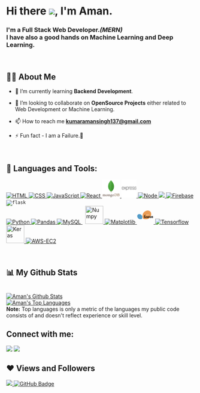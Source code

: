<h1 align="left">Hi there <img src="https://raw.githubusercontent.com/MartinHeinz/MartinHeinz/master/wave.gif" width="10px">, I'm Aman.</h1>
<h3 align="left">I'm a Full Stack Web Developer.<em><strong>(MERN)</strong></em><br>I have also a good hands on <strong>Machine Learning</strong> and <strong>Deep Learning</strong>.</h3>
<br>

## 🙋‍♂️ About Me
 

- 🌱 I’m currently learning **Backend Development**.

- 👯 I’m looking to collaborate on **OpenSource Projects** either related to Web Development or Machine Learning.

- 📫 How to reach me **kumaramansingh137@gmail.com**

- ⚡ Fun fact - I am a Failure.🙂

<br>

## 🚀 Languages and Tools:

<p align="left"> 
    <a href="https://developer.mozilla.org/en-US/docs/Web/HTML" target="_blank"> <img src="https://img.icons8.com/color/48/000000/html-5.png" title="HTML"/> </a>
    <a href="https://developer.mozilla.org/en-US/docs/Web/CSS" target="_blank"> <img src="https://img.icons8.com/color/48/000000/css3.png" title="CSS"/> </a>
    <a href="https://developer.mozilla.org/en-US/docs/Web/JavaScriptt" target="_blank"> <img src="https://img.icons8.com/color/48/000000/javascript--v1.png" title="JavaScript"/> </a> 
    <a href="https://reactjs.org/" target="_blank"> <img src="https://img.icons8.com/color/48/000000/react-native.png" title="React"/> </a> 
    <a href="https://www.mongodb.com/" target="_blank"> <img src="https://raw.githubusercontent.com/devicons/devicon/master/icons/mongodb/mongodb-original-wordmark.svg" title="MongoDb" alt="mongodb" width="48" height="48"/> </a>
    <a href="https://expressjs.com" target="_blank"> <img src="https://raw.githubusercontent.com/devicons/devicon/master/icons/express/express-original-wordmark.svg" title="Express" alt="express" width="40" height="48"/> </a> 
    <a href="https://nodejs.org/en/" target="_blank"> <img src="https://img.icons8.com/color/48/000000/nodejs.png" title="Node"/> </a> 
    <a href="https://getbootstrap.com" target="_blank"> <img src="https://img.icons8.com/color/48/000000/bootstrap.png"/> </a>
    <a href="https://firebase.google.com/" target="_blank"> <img src="https://img.icons8.com/color/48/000000/firebase.png" title="Firebase"/> </a>
    <code><img height="40" src="https://www.vectorlogo.zone/logos/pocoo_flask/pocoo_flask-icon.svg" title="flask"></code>
    <br>
    <a href="https://www.python.org" target="_blank"> <img src="https://img.icons8.com/color/48/000000/python.png" title="Python"/> </a> 
    <a href="https://www.w3schools.com/python/pandas/default.asp" target="_blank"> <img src = "https://upload.wikimedia.org/wikipedia/commons/thumb/e/ed/Pandas_logo.svg/1200px-Pandas_logo.svg.png" title="Pandas" width="48"/> </a> 
    <a style="padding-right:8px;" href="https://www.mysql.com/" target="_blank"> <img src="https://img.icons8.com/fluent/50/000000/mysql-logo.png" title="MySQL"/> </a>
    <a href="https://www.w3schools.com/python/numpy/numpy_intro.asp" target="_blank"> <img src="https://miro.medium.com/max/765/1*cyXCE-JcBelTyrK-58w6_Q.png" title="Numpy" width="48" height="48"/> </a> 
    <a href="https://matplotlib.org/" target="_blank"> <img src="https://miro.medium.com/max/1400/0*Q2P7piuSxFQIq60Z.jpg" title="Matplotlib" width="48"/> </a> 
    <a href="https://scikit-learn.org/stable/" target="_blank"> <img src="https://raw.githubusercontent.com/github/explore/80688e429a7d4ef2fca1e82350fe8e3517d3494d/topics/scikit-learn/scikit-learn.png" title="Scikit Learn" width="45" height="45"/> </a>   
    <a href="https://www.tensorflow.org/" target="_blank"> <img src="https://img.icons8.com/color/48/000000/tensorflow.png" title="Tensorflow"/> </a> 
    <a href="https://keras.io/" target="_blank"> <img src="https://encrypted-tbn0.gstatic.com/images?q=tbn:ANd9GcTq1J_lOTBETSI5fwQIuJa2-cn_UZX4_sNGiytayY30CY10jLreoZMnbKOe2c5Ig7j6KKM&usqp=CAU" title="Keras" width="48" height="48"/> </a> 
    <a href="" target="_blank"> <img src="https://img.icons8.com/color/48/000000/amazon-web-services.png" title="AWS-EC2"/> </a>
    
</p>
<!-- [![React Badge](https://img.shields.io/badge/-React-61DBFB?style=for-the-badge&labelColor=black&logo=react&logoColor=61DBFB)](#)  [![Javascript Badge](https://img.shields.io/badge/-Javascript-F0DB4F?style=for-the-badge&labelColor=black&logo=javascript&logoColor=F0DB4F)](#) [![Typescript Badge](https://img.shields.io/badge/-Typescript-007acc?style=for-the-badge&labelColor=black&logo=typescript&logoColor=007acc)](#) [![Nodejs Badge](https://img.shields.io/badge/-Nodejs-3C873A?style=for-the-badge&labelColor=black&logo=node.js&logoColor=3C873A)](#) [![GraphQL Badge](https://img.shields.io/badge/-GraphQl-e535ab?style=for-the-badge&labelColor=black&logo=node.js&logoColor=e535ab)](#) -->

<br/>


## 📊 My Github Stats

  <br/>
    <a href="https://github.com/Aman-137/github-readme-stats"><img alt="Aman's Github Stats" src="https://github-readme-stats.vercel.app/api?username=Aman-137&show_icons=true&count_private=true&theme=react&hide_border=true&bg_color=0D1117" /></a>
    <br>
  <a href="https://github.com/Aman-137/github-readme-stats"><img alt="Aman's Top Languages" src="https://github-readme-stats.vercel.app/api/top-langs/?username=Aman-137&langs_count=8&count_private=true&layout=compact&theme=react&hide_border=true&bg_color=0D1117" /></a>
  <br/>
  <b>Note:</b> Top languages is only a metric of the languages my public code consists of and doesn't reflect experience or skill level.

<br>

## Connect with me:
<p align="left">

<a href = "https://www.linkedin.com/in/aman-kumar-917127209/"><img src="https://img.icons8.com/fluent/48/000000/linkedin.png"/></a>
<a href = ""><img src="https://img.icons8.com/fluent/48/000000/twitter.png"/></a>

</p>

## ❤ Views and Followers
<a href="https://github.com/Meghna-DAS/github-profile-views-counter">
    <img src="https://komarev.com/ghpvc/?username=Aman-137">
</a>
<a href="https://github.com/Aman-137?tab=followers"><img src="https://img.shields.io/github/followers/Aman-137?label=Followers&style=social" alt="GitHub Badge"></a>
